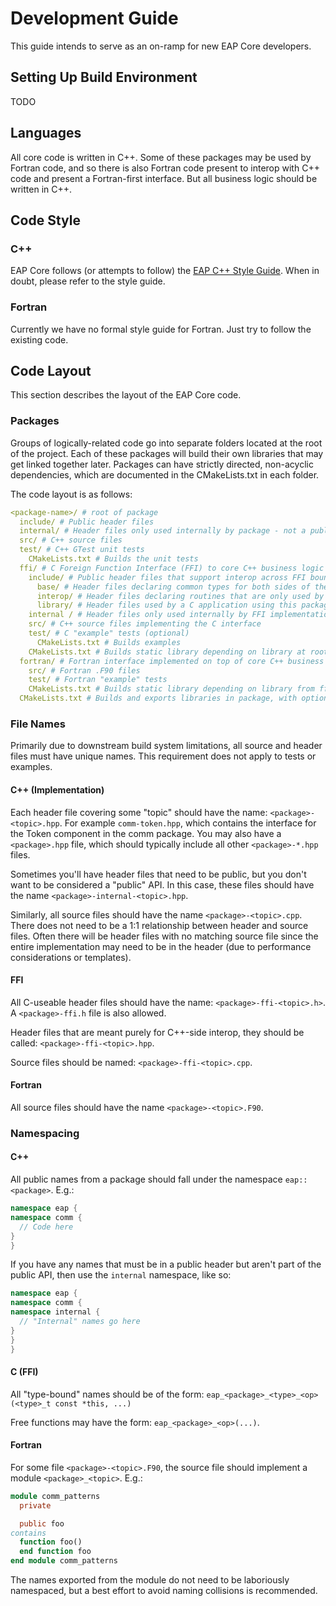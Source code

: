 # Development Guide
This guide intends to serve as an on-ramp for new EAP Core developers.

## Setting Up Build Environment
TODO

## Languages
All core code is written in C++. Some of these packages may be used by Fortran
code, and so there is also Fortran code present to interop with C++ code and
present a Fortran-first interface. But all business logic should be written in
C++.

## Code Style
### C++
EAP Core follows (or attempts to follow) the
[EAP C++ Style Guide](https://gitlab.lanl.gov/EAP/eap-cpp-style). When in doubt,
please refer to the style guide.

### Fortran
Currently we have no formal style guide for Fortran. Just try to follow the
existing code.

## Code Layout
This section describes the layout of the EAP Core code.

### Packages
Groups of logically-related code go into separate folders located at the root
of the project. Each of these packages will build their own libraries that may
get linked together later. Packages can have strictly directed, non-acyclic
dependencies, which are documented in the CMakeLists.txt in each folder.

The code layout is as follows:
```yaml
<package-name>/ # root of package
  include/ # Public header files
  internal/ # Header files only used internally by package - not a public interface
  src/ # C++ source files
  test/ # C++ GTest unit tests
    CMakeLists.txt # Builds the unit tests 
  ffi/ # C Foreign Function Interface (FFI) to core C++ business logic (optional)
    include/ # Public header files that support interop across FFI boundary
      base/ # Header files declaring common types for both sides of the C/C++ interop boundary
      interop/ # Header files declaring routines that are only used by C++ libraries that need to convert types from base
      library/ # Header files used by a C application using this package
    internal / # Header files only used internally by FFI implementation
    src/ # C++ source files implementing the C interface
    test/ # C "example" tests (optional)
      CMakeLists.txt # Builds examples
    CMakeLists.txt # Builds static library depending on library at root of package
  fortran/ # Fortran interface implemented on top of core C++ business logic (optional)
    src/ # Fortran .F90 files
    test/ # Fortran "example" tests
    CMakeLists.txt # Builds static library depending on library from ffi
  CMakeLists.txt # Builds and exports libraries in package, with optional disablement for features
```

### File Names
Primarily due to downstream build system limitations, all source and header
files must have unique names. This requirement does not apply to tests or
examples.

#### C++ (Implementation)
Each header file covering some "topic" should have the name:
`<package>-<topic>.hpp`. For example `comm-token.hpp`, which contains the
interface for the Token component in the comm package. You may also have a
`<package>.hpp` file, which should typically include all other `<package>-*.hpp`
files.

Sometimes you'll have header files that need to be public, but you don't want
to be considered a "public" API. In this case, these files should have the name
`<package>-internal-<topic>.hpp`.

Similarly, all source files should have the name `<package>-<topic>.cpp`. There
does not need to be a 1:1 relationship between header and source files. Often
there will be header files with no matching source file since the entire
implementation may need to be in the header (due to performance considerations
or templates).

#### FFI
All C-useable header files should have the name: `<package>-ffi-<topic>.h>`.
A `<package>-ffi.h` file is also allowed.

Header files that are meant purely for C++-side interop, they should be called:
`<package>-ffi-<topic>.hpp`.

Source files should be named: `<package>-ffi-<topic>.cpp`.

#### Fortran
All source files should have the name `<package>-<topic>.F90`.

### Namespacing
#### C++
All public names from a package should fall under the namespace
`eap::<package>`. E.g.:

```C++
namespace eap {
namespace comm {
  // Code here
}
}
```

If you have any names that must be in a public header but aren't part of the
public API, then use the `internal` namespace, like so:

```C++
namespace eap {
namespace comm {
namespace internal {
  // "Internal" names go here
}
}
}
```

#### C (FFI)
All "type-bound" names should be of the form:
`eap_<package>_<type>_<op>(<type>_t const *this, ...)`

Free functions may have the form: `eap_<package>_<op>(...)`.

#### Fortran
For some file `<package>-<topic>.F90`, the source file should implement a module
`<package>_<topic>`. E.g.:

```fortran
module comm_patterns
  private

  public foo
contains
  function foo()
  end function foo
end module comm_patterns
```

The names exported from the module do not need to be laboriously namespaced, but
a best effort to avoid naming collisions is recommended.